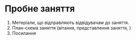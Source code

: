 # Пробне заняття
1. Метеріали, що відправляють відвідувачам до заняття.
2. План-схема заняття (вітання, представлення заняття, )
3. Посилання